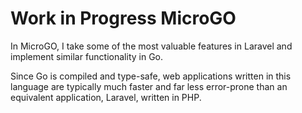 # Work in Progress MicroGO

In MicroGO, I take some of the most valuable features in Laravel and implement similar functionality in Go.

Since Go is compiled and type-safe, web applications written in this language are typically much faster and far 
less error-prone than an equivalent application, Laravel, written in PHP.
